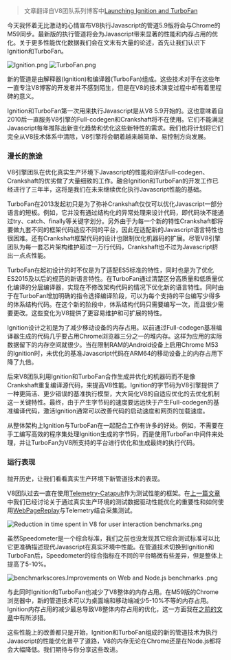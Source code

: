 >文章翻译自V8团队系列博客中[Launching Ignition and TurboFan](https://v8project.blogspot.al/2017/05/launching-ignition-and-turbofan.html)

今天我怀着无比激动的心情宣布V8执行Javascript的管道5.9版将会与Chrome的M59同步。最新版的执行管道将会为Javascript带来显著的性能和内存占用的优化。关于更多性能优化数据我们会在文末有大量的论述，首先让我们认识下Ignition和TurboFan。

![Ignition.png](https://upload-images.jianshu.io/upload_images/704770-69a5273f9e9ad303.png?imageMogr2/auto-orient/strip%7CimageView2/2/w/1240)
![TurboFan.png](https://upload-images.jianshu.io/upload_images/704770-d0146def9e6ab951.png?imageMogr2/auto-orient/strip%7CimageView2/2/w/1240)

新的管道是由解释器(Ignition)和编译器(TurboFan)组成。这些技术对于在这些年一直专注V8博客的开发者并不感到陌生，但是在V8的技术演变过程中却有着里程碑的意义。

Ignition和TurboFan第一次用来执行Javascript是从V8 5.9开始的。这也意味着自2010后一直服务V8引擎的Full-codegen和Crankshaft将不在使用。它们不能满足Javascript每年推陈出新变化趋势和优化这些新特性的需求。我们也将计划将它们完全从V8技术体系中清除，V8引擎将会朝着越来越简单、易控制方向发展。

### 漫长的旅途
V8引擎团队在优化真实生产环境下Javascript的性能和评估Full-codegen、Crankshaft的优劣做了大量细致的工作。融合Ignition和TurboFan的开发工作已经进行了三年半，这将是我们在未来继续优化执行Javascript性能的基础。

TurboFan在2013发起初只是为了弥补Crankshaft仅仅可以优化Javascript一部分语言的短板。例如，它并没有通过结构化的异常处理来设计代码，即代码块不能通过try、catch、finally等关键字划分。另外由于为每一个新的特性Crankshaft都将要做九套不同的框架代码适应不同的平台，因此在适配新的Javascript语言特性也很困难。还有Crankshaft框架代码的设计也限制优化机器码的扩展。尽管V8引擎团队为每一套芯片架构维护超过一万行代码，Crankshaft也不过为Javascript挤出一点点性能。


TurboFan在起初设计的时不仅是为了适配ES5标准的特性，同时也是为了优化ES2015及以后的规范的新语言特性。在TurboFan通过清楚区分高质量和低质量优化编译的分层编译器，实现在不修改架构代码的情况下优化新的语言特性。同时由于在TurboFan增加明确的指令选择编译阶段，可以为每个支持的平台编写少得多的体系结构代码。在这个新的阶段中，体系结构代码只需要编写一次，而且很少需要更改。这些变化为V8提供了更容易维护和可扩展的特性。

Ignition设计之初是为了减少移动设备的内存占用。以前通过Full-codegen基准编译器生成的代码几乎要占用Chrome浏览器三分之一的堆内存。这样为应用的实际数据留下的内存空间就很少。当在限制RAM的Android设备上启用Chrome M53的Ignition时，未优化的基准Javascript代码在ARM64的移动设备上的内存占用下降了九倍。

后来V8团队利用Ignition和TurboFan合作生成并优化的机器码而不是像Crankshaft重复编译源代码，来提高V8性能。Ignition的字节码为V8引擎提供了一种更简洁、更少错误的基准执行模型，大大简化V8的自适应优化的去优化机制这一关键特性。最终，由于产生字节码的速度要远远快于产生Full-codegen的基准编译代码，激活Ignition通常可以改善代码的启动速度和网页的加载速度。

从整体架构上Ignition与TurboFan在一起配合工作有许多的好处。例如，不需要在手工编写高效的程序集处理Ignition生成的字节码，而是使用TurboFan中间件来处理，并让TurboFan为V8所支持的平台进行优化和生成最终的执行代码。

### 运行表现
抛开历史，让我们看看真实生产环境下新管道技术的表现。

V8团队过去一直在使用[Telemetry-Catapult](https://github.com/catapult-project/catapult)作为测试性能的框架。在[上一篇文章](https://v8project.blogspot.al/2016/12/how-v8-measures-real-world-performance.html)中我们已经讨论关于通过真实生产环境的测试数据驱动性能优化的重要性和如何使用[WebPageReplay](https://github.com/chromium/web-page-replay)与Telemetry结合采集测试。

![Reduction in time spent in V8 for user interaction benchmarks.png](https://upload-images.jianshu.io/upload_images/704770-ce725c2f58b0695b.png?imageMogr2/auto-orient/strip%7CimageView2/2/w/1240)

虽然Speedometer是一个综合标准，我们之前也没发现其它综合测试标准可以比它更准确描述现代Javascript在真实环境中性能。在管道技术切换到Ignition和TurboFan后，Speedometer的综合指标在不同的平台略微有些差异，但是整体上提高了5-10%。

![benchmarkscores.Improvements on Web and Node.js benchmarks .png](https://upload-images.jianshu.io/upload_images/704770-71fdff4b109f12cf.png?imageMogr2/auto-orient/strip%7CimageView2/2/w/1240)

与此同时Ignition和TurboFan也减少了V8整体的内存占用。在M59版的Chrome浏览器中，新的管道技术可以为桌面端和移动端减少5-10%不等的内存占用。Ignition内存占用的减少最总导致V8整体内存占用的优化，这一方面我在[之前的文章](https://v8project.blogspot.al/2016/08/firing-up-ignition-interpreter.html)中有所涉猎。

这些性能上的改善都只是开始，Ignition和TurboFan组成的新的管道技术为执行Javascript的性能优化普平了道路，V8的内存无论在Chrome还是在Node.js都将会大幅降低。我们期待与你分享这些改进。
